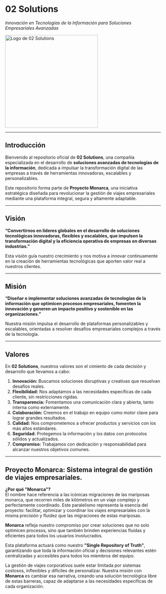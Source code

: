 # 02 Solutions  
*Innovación en Tecnologías de la Información para Soluciones Empresariales Avanzadas*

<img src="./Contenido%2002%20Solutions/logo.jpeg" alt="Logo de 02 Solutions" width="300" height="300"/>

---

## Introducción  

Bienvenido al repositorio oficial de **02 Solutions**, una compañía especializada en el desarrollo de **soluciones avanzadas de tecnologías de la información**, dedicada a impulsar la transformación digital de las empresas a través de herramientas innovadoras, escalables y personalizables.

Este repositorio forma parte de **Proyecto Monarca**, una iniciativa estratégica diseñada para revolucionar la gestión de viajes empresariales mediante una plataforma integral, segura y altamente adaptable.  


---

## Visión  

**“Convertirnos en líderes globales en el desarrollo de soluciones tecnológicas innovadoras, flexibles y escalables, que impulsen la transformación digital y la eficiencia operativa de empresas en diversas industrias.”**  

Esta visión guía nuestro crecimiento y nos motiva a innovar continuamente en la creación de herramientas tecnológicas que aporten valor real a nuestros clientes.

---

## Misión  

**“Diseñar e implementar soluciones avanzadas de tecnologías de la información que optimicen procesos empresariales, fomenten la innovación y generen un impacto positivo y sostenible en las organizaciones.”**  

Nuestra misión impulsa el desarrollo de plataformas personalizables y escalables, orientadas a resolver desafíos empresariales complejos a través de la tecnología.

---

## Valores  

En **02 Solutions**, nuestros valores son el cimiento de cada decisión y desarrollo que llevamos a cabo:

1. **Innovación:** Buscamos soluciones disruptivas y creativas que resuelvan desafíos reales.  
2. **Flexibilidad:** Nos adaptamos a las necesidades específicas de cada cliente, sin restricciones rígidas.  
3. **Transparencia:** Fomentamos una comunicación clara y abierta, tanto interna como externamente.  
4. **Colaboración:** Creemos en el trabajo en equipo como motor clave para lograr grandes resultados.  
5. **Calidad:** Nos comprometemos a ofrecer productos y servicios con los más altos estándares.  
6. **Seguridad:** Protegemos la información y los datos con protocolos sólidos y actualizados.  
7. **Compromiso:** Trabajamos con dedicación y responsabilidad para alcanzar nuestros objetivos comunes.

---

## **Proyecto Monarca:** Sistema integral de gestión de viajes empresariales. 

**¿Por qué "Monarca"?**  
El nombre hace referencia a las icónicas migraciones de las mariposas monarca, que recorren miles de kilómetros en un viaje complejo y perfectamente coordinado. Este paralelismo representa la esencia del proyecto: facilitar, optimizar y coordinar los viajes empresariales con la misma precisión y fluidez que las migraciones de estas mariposas.  

**Monarca** refleja nuestro compromiso por crear soluciones que no solo optimicen procesos, sino que también brinden experiencias fluidas y eficientes para todos los usuarios involucrados.

Esta plataforma actuará como nuestro **"Single Repository of Truth"**, garantizando que toda la información oficial y decisiones relevantes estén centralizadas y accesibles para todos los miembros del equipo.

La gestión de viajes corporativos suele estar limitada por sistemas costosos, inflexibles y difíciles de personalizar. Nuestra misión con **Monarca** es cambiar esa narrativa, creando una solución tecnológica libre de estas barreras, capaz de adaptarse a las necesidades específicas de cada organización.


